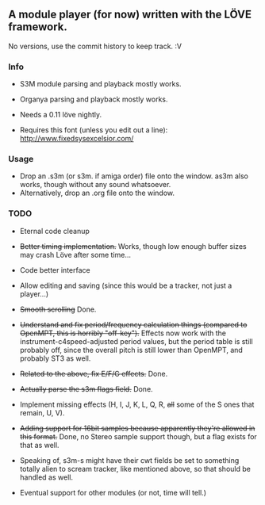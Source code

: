 A module player (for now) written with the LÖVE framework.
----------------------------------------------------------

No versions, use the commit history to keep track. :V

### Info

- S3M module parsing and playback mostly works.
- Organya parsing and playback mostly works.

- Needs a 0.11 löve nightly.

- Requires this font (unless you edit out a line): http://www.fixedsysexcelsior.com/

### Usage

- Drop an .s3m (or s3m. if amiga order) file onto the window. as3m also works, though without any sound whatsoever.
- Alternatively, drop an .org file onto the window.

### TODO

- Eternal code cleanup
- <del>Better timing implementation.</del> Works, though low enough buffer sizes may crash Löve after some time...
- Code better interface
- Allow editing and saving (since this would be a tracker, not just a player...)

- <del>Smooth scrolling</del> Done.

- <del>Understand and fix period/frequency calculation things (compared to OpenMPT, this is horribly "off-key").</del> Effects now work with the instrument-c4speed-adjusted period values, but the period table is still probably off, since the overall pitch is still lower than OpenMPT, and probably ST3 as well.
- <del>Related to the above, fix E/F/G effects.</del> Done.
- <del>Actually parse the s3m flags field.</del> Done.
- Implement missing effects (H, I, J, K, L, Q, R, <del>all</del> some of the S ones that remain, U, V).
- <del>Adding support for 16bit samples because apparently they're allowed in this format.</del> Done, no Stereo sample support though, but a flag exists for that as well.
- Speaking of, s3m-s might have their cwt fields be set to something totally alien to scream tracker, like mentioned above, so that should be handled as well.

- Eventual support for other modules (or not, time will tell.)